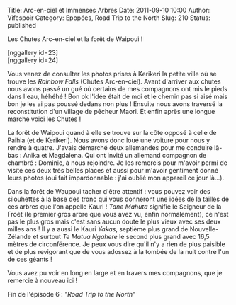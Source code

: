 Title: Arc-en-ciel et Immenses Arbres
Date: 2011-09-10 10:00
Author: Vifespoir
Category: Epopées, Road Trip to the North
Slug: 210
Status: published

Les Chutes Arc-en-ciel et la forêt de Waipoui !

\[nggallery id=23\]  
\[nggallery id=24\]

Vous venez de consulter les photos prises à Kerikeri la petite ville où
se trouve les *Rainbow Falls* (Chutes Arc-en-ciel). Avant d'arriver aux
chutes nous avons passé un gué où certains de mes compagnons ont mis le
pieds dans l'eau, héhéhé ! Bon ok l'idée était de moi et le chemin pas
si aisé mais bon je les ai pas poussé dedans non plus ! Ensuite nous
avons traversé la reconstitution d'un village de pêcheur Maori. Et enfin
après une longue marche voici les Chutes !

La forêt de Waipoui quand à elle se trouve sur la côte opposé à celle de
Paihia (et de Kerikeri). Nous avons donc loué une voiture pour nous y
rendre à quatre. J'avais démarché deux allemandes pour me conduire
là-bas : Anika et Magdalena. Qui ont invité un allemand compagnon de
chambré : Dominic, à nous rejoindre. Je les remercis pour m'avoir permi
de visité ces deux très belles places et aussi pour m'avoir gentiment
donné leurs photos (oui fait impardonnable : j'ai oublié mon appareil ce
jour là...).

Dans la forêt de Waupoui tacher d'être attentif : vous pouvez voir des
silouhettes à la base des tronc qui vous donneront une idées de la
tailles de ces arbres que l'on appelle Kauri ! *Tane Mahuta* signifie le
Seigneur de la Froêt (le premier gros arbre que vous avez vu, enfin
normalement), ce n'est pas le plus gros mais c'est sans aucun doute le
plus vieux avec ses deux milles ans ! Il y a aussi le Kauri *Yakas*,
septième plus grand de Nouvelle-Zélande et surtout *Te Matua Ngahere* le
second plus grand avec 16,5 mètres de circonférence. Je peux vous dire
qu'il n'y a rien de plus paisible et de plus revigorant que de vous
adossez à la tombée de la nuit contre l'un de ces géants !

Vous avez pu voir en long en large et en travers mes compagnons, que je
remercie à nouveau ici !

Fin de l'épisode 6 : *"Road Trip to the North"*
